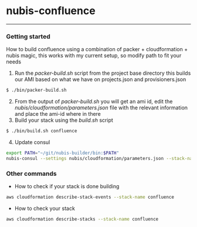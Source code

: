 # nubis-confluence
-------------------

### Getting started
How to build confluence using a combination of packer + cloudformation + nubis magic, this works with my current setup, so modify path to fit your needs

1. Run the *packer-build.sh* script from the project base directory this builds our AMI based on what we have on projects.json and provisioners.json

  ```bash
  $ ./bin/packer-build.sh
  ```
2. From the output of *packer-build.sh* you will get an ami id, edit the *nubis/cloudformation/parameters.json* file with the relevant information and place the ami-id where in there
3. Build your stack using the *build.sh* script

  ```bash
  $ ./bin/build.sh confluence
  ```
4. Update consul

  ``` bash
  export PATH="~/git/nubis-builder/bin:$PATH"
  nubis-consul --settings nubis/cloudformation/parameters.json --stack-name
  ```

### Other commands
* How to check if your stack is done building
```bash
aws cloudformation describe-stack-events --stack-name confluence
```

* How to check your stack
```bash
aws cloudformation describe-stacks --stack-name confluence
```
